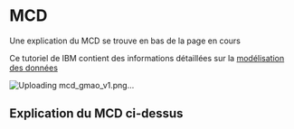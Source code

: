 # MCD
Une explication du MCD se trouve en bas de la page en cours

Ce tutoriel de IBM contient des informations détaillées sur la [modélisation des données](https://www.ibm.com/fr-fr/topics/data-modeling)

![Uploading mcd_gmao_v1.png…]()

## Explication du MCD ci-dessus
